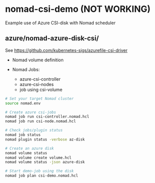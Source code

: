 # nomad-csi-demo (NOT WORKING)

Example use of Azure CSI-disk with Nomad scheduler

## azure/nomad-azure-disk-csi/

See https://github.com/kubernetes-sigs/azurefile-csi-driver

* Nomad volume definition

* Nomad Jobs:
    * azure-csi-controller 
    * azure-csi-nodes
    * job using csi-volume

```bash
# Set your target Nomad cluster
source nomad.env

# Create azure csi-jobs
nomad job run csi-controller.nomad.hcl
nomad job run csi-node.nomad.hcl

# Check jobs/plugin status
nomad job status
nomad plugin status -verbose az-disk

# Create an azure disk
nomad volume status
nomad volume create volume.hcl
nomad volume status -json azure-disk

# Start demo-job using the disk
nomad job plan csi-demo.nomad.hcl
```

